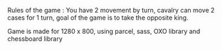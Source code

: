 
Rules of the game : You have 2 movement by turn, cavalry can move 2 cases for 1 turn, goal of the game is to take the opposite king.


Game is made for 1280 x 800, using parcel, sass, OXO library and chessboard library
